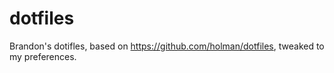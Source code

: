 # dotfiles

Brandon's dotifles, based on https://github.com/holman/dotfiles, tweaked to my preferences.
